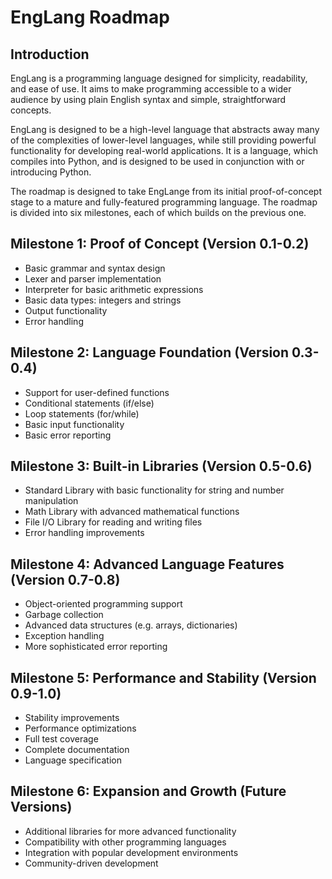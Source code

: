 # EngLang Roadmap

## Introduction

EngLang is a programming language designed for simplicity, readability, and ease of use. It aims to make programming accessible to a wider audience by using plain English syntax and simple, straightforward concepts.

EngLang is designed to be a high-level language that abstracts away many of the complexities of lower-level languages, while still providing powerful functionality for developing real-world applications. It is a language, which compiles into Python, and is designed to be used in conjunction with or introducing Python.

The roadmap is designed to take EngLange from its initial proof-of-concept stage to a mature and fully-featured programming language. The roadmap is divided into six milestones, each of which builds on the previous one.

## Milestone 1: Proof of Concept (Version 0.1-0.2)

- Basic grammar and syntax design
- Lexer and parser implementation
- Interpreter for basic arithmetic expressions
- Basic data types: integers and strings
- Output functionality
- Error handling

## Milestone 2: Language Foundation (Version 0.3-0.4)

- Support for user-defined functions
- Conditional statements (if/else)
- Loop statements (for/while)
- Basic input functionality
- Basic error reporting

## Milestone 3: Built-in Libraries (Version 0.5-0.6)

- Standard Library with basic functionality for string and number manipulation
- Math Library with advanced mathematical functions
- File I/O Library for reading and writing files
- Error handling improvements

## Milestone 4: Advanced Language Features (Version 0.7-0.8)

- Object-oriented programming support
- Garbage collection
- Advanced data structures (e.g. arrays, dictionaries)
- Exception handling
- More sophisticated error reporting

## Milestone 5: Performance and Stability (Version 0.9-1.0)

- Stability improvements
- Performance optimizations
- Full test coverage
- Complete documentation
- Language specification

## Milestone 6: Expansion and Growth (Future Versions)

- Additional libraries for more advanced functionality
- Compatibility with other programming languages
- Integration with popular development environments
- Community-driven development
